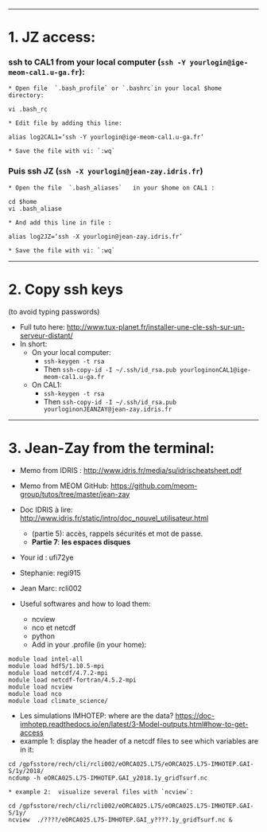 
- - - -
# 1. JZ access:
### ssh to CAL1 from your local computer (`ssh -Y yourlogin@ige-meom-cal1.u-ga.fr`):
	* Open file  `.bash_profile` or `.bashrc`in your local $home directory:
```
vi .bash_rc
```
	* Edit file by adding this line:
```
alias log2CAL1=‘ssh -Y yourlogin@ige-meom-cal1.u-ga.fr’
```
	* Save the file with vi: `:wq`
	

### Puis ssh JZ (`ssh -X yourlogin@jean-zay.idris.fr`)
	* Open the file  `.bash_aliases`   in your $home on CAL1 :
```
cd $home
vi .bash_aliase
```
	* And add this line in file :
```
alias log2JZ=‘ssh -X yourlogin@jean-zay.idris.fr’
```
	* Save the file with vi: `:wq`
	
- - - -
# 2. Copy ssh keys
 (to avoid typing passwords)
* Full tuto here: http://www.tux-planet.fr/installer-une-cle-ssh-sur-un-serveur-distant/
* In short: 
	* On your local computer:
		*   `ssh-keygen -t rsa`
		* Then  `ssh-copy-id -I ~/.ssh/id_rsa.pub yourloginonCAL1@ige-meom-cal1.u-ga.fr`
	* On CAL1:
		*  `ssh-keygen -t rsa`
		* Then  `ssh-copy-id -I ~/.ssh/id_rsa.pub yourloginonJEANZAY@jean-zay.idris.fr`


- - - -
# 3. Jean-Zay from the terminal:
* Memo from IDRIS :  http://www.idris.fr/media/su/idrischeatsheet.pdf
* Memo from MEOM GitHub: https://github.com/meom-group/tutos/tree/master/jean-zay
* Doc IDRIS à lire: http://www.idris.fr/static/intro/doc_nouvel_utilisateur.html
	* (partie 5): accès, rappels sécurités et mot de passe.
	* **Partie 7**: **les espaces disques**

* Your id  :   ufi72ye
* Stephanie: regi915
* Jean Marc: rcli002

* Useful softwares and how to load them:
	* ncview
	* nco et netcdf
	* python
	* Add in your .profile (in your home): 
```
module load intel-all
module load hdf5/1.10.5-mpi
module load netcdf/4.7.2-mpi
module load netcdf-fortran/4.5.2-mpi
module load ncview
module load nco
module load climate_science/
```

* Les simulations IMHOTEP: where are the data?
https://doc-imhotep.readthedocs.io/en/latest/3-Model-outputs.html#how-to-get-access
* example 1: display the header of a netcdf files to see which variables are in it:
```
cd /gpfsstore/rech/cli/rcli002/eORCA025.L75/eORCA025.L75-IMHOTEP.GAI-S/1y/2018/
ncdump -h eORCA025.L75-IMHOTEP.GAI_y2018.1y_gridTsurf.nc
```

	* example 2:  visualize several files with `ncview`:
```
cd /gpfsstore/rech/cli/rcli002/eORCA025.L75/eORCA025.L75-IMHOTEP.GAI-S/1y/
ncview  ./????/eORCA025.L75-IMHOTEP.GAI_y????.1y_gridTsurf.nc &
```

